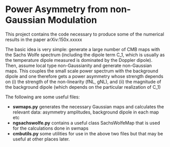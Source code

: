 # Power Asymmetry from non-Gaussian Modulation #

This project contains the code necessary to produce some of the numerical results in the paper arXiv:150x.xxxxx

The basic idea is very simple: generate a large number of CMB maps with the Sachs Wolfe spectrum (including the dipole term C_1, which is usually as the temperature dipole measured is dominated by the Doppler dipole). Then, assume local type non-Gaussianity and generate non-Gaussian maps. This couples the small scale power spectrum with the background dipole and one therefore gets a power asymmetry whose strength depends on (i) the strength of the non-linearity (fNL, gNL), and (ii) the magnitude of the background dipole (which depends on the particular realization of C_1)

The following are some useful files:
* **swmaps.py** generates the necessary Gaussian maps and calculates the relevant data: asymmetry amplitudes, background dipole in each map etc
* **ngsachswolfe.py** contains a useful class SachsWolfeMap that is used for the calculations done in swmaps
* **cmbutils.py** some utilities for use in the above two files but that may be useful at other places later.